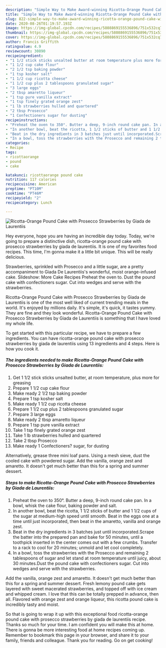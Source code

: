 ```yaml
---
description: "Simple Way to Make Award-winning Ricotta-Orange Pound Cake with Prosecco Strawberries by Giada de Laurentiis"
title: "Simple Way to Make Award-winning Ricotta-Orange Pound Cake with Prosecco Strawberries by Giada de Laurentiis"
slug: 822-simple-way-to-make-award-winning-ricotta-orange-pound-cake-with-prosecco-strawberries-by-giada-de-laurentiis
date: 2020-08-26T01:19:57.193Z
image: https://img-global.cpcdn.com/recipes/5808869155536896/751x532cq70/ricotta-orange-pound-cake-with-prosecco-strawberries-by-giada-de-laurentiis-recipe-main-photo.jpg
thumbnail: https://img-global.cpcdn.com/recipes/5808869155536896/751x532cq70/ricotta-orange-pound-cake-with-prosecco-strawberries-by-giada-de-laurentiis-recipe-main-photo.jpg
cover: https://img-global.cpcdn.com/recipes/5808869155536896/751x532cq70/ricotta-orange-pound-cake-with-prosecco-strawberries-by-giada-de-laurentiis-recipe-main-photo.jpg
author: Francis Griffith
ratingvalue: 4.9
reviewcount: 30890
recipeingredient:
- "1 1/2 stick sticks unsalted butter at room temperature plus more for greasing"
- "1 1/2 cup cake flour"
- "2 1/2 tsp baking powder"
- "1 tsp kosher salt"
- "1 1/2 cup ricotta cheese"
- "1 1/2 cup plus 2 tablespoons granulated sugar"
- "3 large eggs"
- "2 tbsp amaretto liqueur"
- "1 tsp pure vanilla extract"
- "1 tsp finely grated orange zest"
- "1 lb strawberries hulled and quartered"
- "2 tbsp Prosecco"
- "1 Confectioners sugar for dusting"
recipeinstructions:
- "Preheat the oven to 350°. Butter a deep, 9-inch round cake pan. In a bowl, whisk the cake flour, baking powder and salt."
- "In another bowl, beat the ricotta, 1 1/2 sticks of butter and 1 1/2 cups of the sugar at medium-high speed until smooth. Beat in the eggs one at a time until just incorporated, then beat in the amaretto, vanilla and orange zest."
- "Beat in the dry ingredients in 3 batches just until incorporated.Scrape the batter into the prepared pan and bake for 50 minutes, until a toothpick inserted in the center comes out with a few crumbs.                                     Transfer to a rack to cool for 20 minutes; unmold and let cool completely."
- "In a bowl, toss the strawberries with the Prosecco and remaining 2 tablespoons of sugar and let stand at room temperature until juicy, about 30 minutes.Dust the pound cake with confectioners sugar. Cut into wedges and serve with the strawberries."
categories:
- Recipe
tags:
- ricottaorange
- pound
- cake

katakunci: ricottaorange pound cake 
nutrition: 117 calories
recipecuisine: American
preptime: "PT10M"
cooktime: "PT46M"
recipeyield: "2"
recipecategory: Lunch

---
```



![Ricotta-Orange Pound Cake with Prosecco Strawberries by Giada de Laurentiis](https://img-global.cpcdn.com/recipes/5808869155536896/751x532cq70/ricotta-orange-pound-cake-with-prosecco-strawberries-by-giada-de-laurentiis-recipe-main-photo.jpg)

Hey everyone, hope you are having an incredible day today. Today, we're going to prepare a distinctive dish, ricotta-orange pound cake with prosecco strawberries by giada de laurentiis. It is one of my favorites food recipes. This time, I'm gonna make it a little bit unique. This will be really delicious.

Strawberries, sprinkled with Prosecco and a little sugar, are a pretty accompaniment to Giada De Laurentiis&#39;s wonderful, moist orange-infused cake. Slideshow: More Cake Recipes Preheat the oven to. Dust the pound cake with confectioners sugar. Cut into wedges and serve with the strawberries.

Ricotta-Orange Pound Cake with Prosecco Strawberries by Giada de Laurentiis is one of the most well liked of current trending meals in the world. It's enjoyed by millions daily. It's simple, it's quick, it tastes yummy. They are fine and they look wonderful. Ricotta-Orange Pound Cake with Prosecco Strawberries by Giada de Laurentiis is something that I have loved my whole life.


To get started with this particular recipe, we have to prepare a few ingredients. You can have ricotta-orange pound cake with prosecco strawberries by giada de laurentiis using 13 ingredients and 4 steps. Here is how you cook it.

<!--inarticleads1-->

##### The ingredients needed to make Ricotta-Orange Pound Cake with Prosecco Strawberries by Giada de Laurentiis:

1. Get 1 1/2 stick sticks unsalted butter, at room temperature, plus more for greasing
1. Prepare 1 1/2 cup cake flour
1. Make ready 2 1/2 tsp baking powder
1. Prepare 1 tsp kosher salt
1. Make ready 1 1/2 cup ricotta cheese
1. Prepare 1 1/2 cup plus 2 tablespoons granulated sugar
1. Prepare 3 large eggs
1. Make ready 2 tbsp amaretto liqueur
1. Prepare 1 tsp pure vanilla extract
1. Take 1 tsp finely grated orange zest
1. Take 1 lb strawberries hulled and quartered
1. Take 2 tbsp Prosecco
1. Make ready 1 Confectioners? sugar, for dusting


Alternatively, grease three mini loaf pans. Using a mesh sieve, dust the cooled cake with powdered sugar. Add the vanilla, orange zest and amaretto. It doesn&#39;t get much better than this for a spring and summer dessert. 

<!--inarticleads2-->

##### Steps to make Ricotta-Orange Pound Cake with Prosecco Strawberries by Giada de Laurentiis:

1. Preheat the oven to 350°. Butter a deep, 9-inch round cake pan. In a bowl, whisk the cake flour, baking powder and salt.
1. In another bowl, beat the ricotta, 1 1/2 sticks of butter and 1 1/2 cups of the sugar at medium-high speed until smooth. Beat in the eggs one at a time until just incorporated, then beat in the amaretto, vanilla and orange zest.
1. Beat in the dry ingredients in 3 batches just until incorporated.Scrape the batter into the prepared pan and bake for 50 minutes, until a toothpick inserted in the center comes out with a few crumbs.                                     Transfer to a rack to cool for 20 minutes; unmold and let cool completely.
1. In a bowl, toss the strawberries with the Prosecco and remaining 2 tablespoons of sugar and let stand at room temperature until juicy, about 30 minutes.Dust the pound cake with confectioners sugar. Cut into wedges and serve with the strawberries.


Add the vanilla, orange zest and amaretto. It doesn&#39;t get much better than this for a spring and summer dessert. Fresh lemony pound cake gets layered with sweet macerated strawberries, and topped off with ice cream and whipped cream. I love that this can be totally prepped in advance, then all. Flavored with orange zest and orange liqueur, this ricotta pound cake is incredibly tasty and moist. 

So that is going to wrap it up with this exceptional food ricotta-orange pound cake with prosecco strawberries by giada de laurentiis recipe. Thanks so much for your time. I am confident you will make this at home. There is gonna be more interesting food at home recipes coming up. Remember to bookmark this page in your browser, and share it to your family, friends and colleague. Thank you for reading. Go on get cooking!
